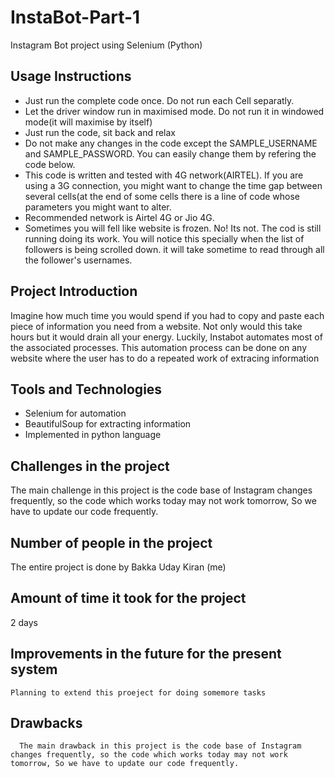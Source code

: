 # InstaBot-Part-1
Instagram Bot project using Selenium (Python)

## Usage Instructions
* Just run the complete code once. Do not run each Cell separatly.
* Let the driver window run in maximised mode. Do not run it in windowed mode(it will maximise by itself)
* Just run the code, sit back and relax
* Do not make any changes in the code except the SAMPLE_USERNAME and SAMPLE_PASSWORD. You can easily change them by refering the code below.
* This code is written and tested with 4G network(AIRTEL). If you are using a 3G connection, you might want to change the time gap between several cells(at the end of some cells there is a line of code whose parameters you might want to alter.
* Recommended network is Airtel 4G or Jio 4G.
* Sometimes you will fell like website is frozen. No! Its not. The cod is still running doing its work. You will notice this specially when the list of followers is being scrolled down. it will take sometime to read through all the follower's usernames.

## Project Introduction
  Imagine how much time you would spend if you had to copy and paste each piece of information you need from a website. Not only would this take hours but it would drain all your energy. Luckily, Instabot automates most of the associated processes.
  This automation process can be done on any website where the user has to do a repeated work of extracing information
  
 ## Tools and Technologies
 
  * Selenium for automation
  * BeautifulSoup for extracting information
  * Implemented in python language
 
 ## Challenges in the project
 
  The main challenge in this project is the code base of Instagram changes frequently, so the code which works today may not work tomorrow, So we have to update our code frequently.
  
  ## Number of people in the project
  
  The entire project is done by Bakka Uday Kiran (me)
  
  ## Amount of time it took for the project
   
   2 days
   
  ## Improvements in the future for the present system
    
    Planning to extend this proeject for doing somemore tasks
    
   ## Drawbacks
   
      The main drawback in this project is the code base of Instagram changes frequently, so the code which works today may not work tomorrow, So we have to update our code frequently.

